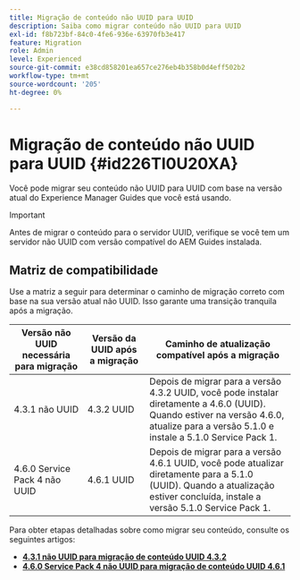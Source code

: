 ```yaml
---
title: Migração de conteúdo não UUID para UUID
description: Saiba como migrar conteúdo não UUID para UUID
exl-id: f8b723bf-84c0-4fe6-936e-63970fb3e417
feature: Migration
role: Admin
level: Experienced
source-git-commit: e38cd858201ea657ce276eb4b358b0d4eff502b2
workflow-type: tm+mt
source-wordcount: '205'
ht-degree: 0%

---
```


# Migração de conteúdo não UUID para UUID {#id226TI0U20XA}


Você pode migrar seu conteúdo não UUID para UUID com base na versão atual do Experience Manager Guides que você está usando.

>[!IMPORTANT]
>
> Antes de migrar o conteúdo para o servidor UUID, verifique se você tem um servidor não UUID com versão compatível do AEM Guides instalada.

## Matriz de compatibilidade

Use a matriz a seguir para determinar o caminho de migração correto com base na sua versão atual não UUID. Isso garante uma transição tranquila após a migração.

| Versão não UUID necessária para migração | Versão da UUID após a migração | Caminho de atualização compatível após a migração |
|---|---|---|
| 4.3.1 não UUID | 4.3.2 UUID | Depois de migrar para a versão 4.3.2 UUID, você pode instalar diretamente a 4.6.0 (UUID). Quando estiver na versão 4.6.0, atualize para a versão 5.1.0 e instale a 5.1.0 Service Pack 1. |
| 4.6.0 Service Pack 4 não UUID | 4.6.1 UUID | Depois de migrar para a versão 4.6.1 UUID, você pode atualizar diretamente para a 5.1.0 (UUID). Quando a atualização estiver concluída, instale a versão 5.1.0 Service Pack 1. |

Para obter etapas detalhadas sobre como migrar seu conteúdo, consulte os seguintes artigos:

- [**4.3.1 não UUID para migração de conteúdo UUID 4.3.2**](./migrate-non-uuid-4-3.md)
- [**4.6.0 Service Pack 4 não UUID para migração de conteúdo UUID 4.6.1**](./migrate-non-uuid-uuid-4-6.md)



